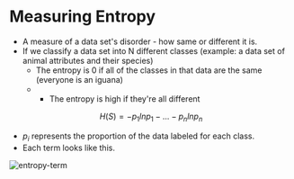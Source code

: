 # Measuring Entropy

- A measure of a data set's disorder - how same or different it is.
- If we classify a data set into N different classes (example: a data set of animal attributes and their species)
    - The entropy is 0 if all of the classes in that data are the same (everyone is an iguana)
    - - The entropy is high if they're all different

$$H(S) = -p_1 ln p_1 - ... - p_n ln p_n $$
- $p_i$ represents the proportion of the data labeled for each class.
- Each term looks like this.

![entropy-term](entropy-term.png)
